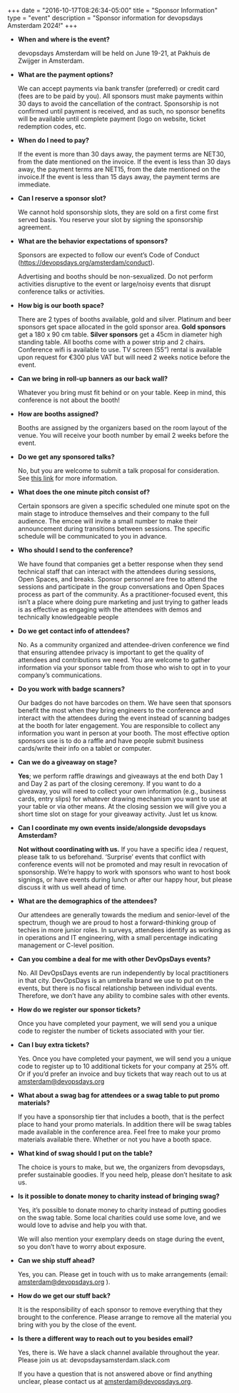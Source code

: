 +++
date = "2016-10-17T08:26:34-05:00"
title = "Sponsor Information"
type = "event"
description = "Sponsor information for devopsdays Amsterdam 2024!"
+++

- **When and where is the event?**
    
    devopsdays Amsterdam will be held on June 19-21, at Pakhuis de Zwijger in Amsterdam.
    
- **What are the payment options?**
    
    We can accept payments via bank transfer (preferred) or credit card (fees are to be paid by you). All sponsors must make payments within 30 days to avoid the cancellation of the contract. Sponsorship is not confirmed until payment is received, and as such, no sponsor benefits will be available until complete payment (logo on website, ticket redemption codes, etc.
    
- **When do I need to pay?**
    
    If the event is more than 30 days away, the payment terms are NET30, from the date mentioned on the
    invoice. If the event is less than 30 days away, the payment terms are NET15, from the date mentioned on
    the invoice.If the event is less than 15 days away, the payment terms are immediate.
    
- **Can I reserve a sponsor slot?**
    
    We cannot hold sponsorship slots, they are sold on a first come first served basis. You reserve your slot by signing the sponsorship agreement.
    
- **What are the behavior expectations of sponsors?**
    
    Sponsors are expected to follow our event’s Code of Conduct (https://devopsdays.org/amsterdam/conduct). 
    
    Advertising and booths should be non-sexualized. Do not perform activities disruptive to the event or large/noisy events that disrupt conference talks or activities.
    
- **How big is our booth space?**
    
    There are 2 types of booths available, gold and silver. Platinum and beer sponsors get space allocated in the
    gold sponsor area. 
    **Gold sponsors** get a 180 x 90 cm table.
    **Silver sponsors** get a 45cm in diameter high standing table. 
    All booths come with a power strip and 2 chairs. Conference wifi is available to use. TV screen (55”) rental is available upon request for €300 plus VAT but will need 2 weeks notice before the event.
    
- **Can we bring in roll-up banners as our back wall?**
    
    Whatever you bring must fit behind or on your table. Keep in mind, this conference is not about the booth!
    
- **How are booths assigned?**
    
    Booths are assigned by the organizers based on the room layout of the venue. You will receive your booth number by email 2 weeks before the event.
    
- **Do we get any sponsored talks?**
    
    No, but you are welcome to submit a talk proposal for consideration. See [this link](https://talx.devops.foundation/devopsdays-amsterdam-2024/cfp) for more information.
    
- **What does the one minute pitch consist of?**
    
    Certain sponsors are given a specific scheduled one minute spot on the main stage to introduce themselves
    and their company to the full audience. The emcee will invite a small number to make their announcement
    during transitions between sessions. The specific schedule will be communicated to you in advance.
    
- **Who should I send to the conference?**
    
    We have found that companies get a better response when they send technical staff that can interact with the attendees during sessions, Open Spaces, and breaks. Sponsor personnel are free to attend the sessions and participate in the group conversations and Open Spaces
    process as part of the community. As a practitioner-focused event, this isn’t a place where doing pure marketing and just trying to gather leads is as effective as engaging with the attendees with demos and technically knowledgeable people
    
- **Do we get contact info of attendees?**
    
    No. As a community organized and attendee-driven conference we find that ensuring attendee privacy is important to get the quality of attendees and contributions we need. You are welcome to gather information via your sponsor table from those who wish to opt in to your company’s communications.
    
- **Do you work with badge scanners?**
    
    Our badges do not have barcodes on them. We have seen that sponsors benefit the most when they bring
    engineers to the conference and interact with the attendees during the event instead of scanning badges at the booth for later engagement. You are responsible to collect any information you want in person at your booth. The most effective option sponsors use is to do a raffle and have people submit business cards/write their info on a tablet or computer.
    
- **Can we do a giveaway on stage?**
    
    **Yes**; we perform raffle drawings and giveaways at the end both Day 1 and Day 2 as part of the closing ceremony. If you want to do a giveaway, you will need to collect your own information (e.g., business cards, entry slips) for whatever drawing mechanism you want to use at your table or via other means. At the closing session we will give you a short time slot on stage for your giveaway activity. Just let us know.
    
- **Can I coordinate my own events inside/alongside devopsdays Amsterdam?**
    
    **Not without coordinating with us.** If you have a specific idea / request, please talk to us beforehand. ‘Surprise’ events that conflict with conference events will not be promoted and may result in revocation of sponsorship. We’re happy to work with sponsors who want to host book signings, or have events during lunch or after our happy hour, but please discuss it with us well ahead of time.
    
- **What are the demographics of the attendees?**
    
    Our attendees are generally towards the medium and senior-level of the spectrum, though we are proud to host a forward-thinking group of techies in more junior roles. In surveys, attendees identify as working as in operations and IT engineering, with a small percentage indicating management or C-level position.   

- **Can you combine a deal for me with other DevOpsDays events?**
    
    No. All DevOpsDays events are run independently by local practitioners in that city. DevOpsDays is an umbrella brand we use to put on the events, but there is no fiscal relationship between individual events. Therefore, we don’t have any ability to combine sales with other events.
    
- **How do we register our sponsor tickets?**
    
    Once you have completed your payment, we will send you a unique code to register the number of tickets associated with your tier.
    
- **Can I buy extra tickets?**
    
    Yes. Once you have completed your payment, we will send you a unique code to register up to 10 additional
    tickets for your company at 25% off. Or if you’d prefer an invoice and buy tickets that way reach out to us at
    [amsterdam@devopsdays.org](mailto:amsterdam@devopsdays.org)
    
- **What about a swag bag for attendees or a swag table to put promo materials?**
    
    If you have a sponsorship tier that includes a booth, that is the perfect place to hand your promo materials. In addition there will be swag tables made available in the conference area. Feel free to make your promo materials available there. Whether or not you have a booth space.
    
- **What kind of swag should I put on the table?**
    
    The choice is yours to make, but we, the organizers from devopsdays, prefer sustainable goodies. If you need help, please don’t hesitate to ask us.
    
- **Is it possible to donate money to charity instead of bringing swag?**
    
    Yes, it’s possible to donate money to charity instead of putting goodies on the swag table. Some local charities could use some love, and we would love to advise and help you with that.
    
    We will also mention your exemplary deeds on stage during the event, so you don’t have to worry about exposure.
    
- **Can we ship stuff ahead?**
    
    Yes, you can. Please get in touch with us to make arrangements (email: [amsterdam@devopsdays.org](mailto:amsterdam@devopsdays.org?subject=Sponsor%20FAQ%20question) ).
    
- **How do we get our stuff back?**
    
    It is the responsibility of each sponsor to remove everything that they brought to the conference. Please arrange to remove all the material you bring with you by the close of the event.
    
- **Is there a different way to reach out to you besides email?**
    
    Yes, there is. We have a slack channel available throughout the year. Please join us at: devopsdaysamsterdam.slack.com
    
    If you have a question that is not answered above or find anything unclear, please contact us at [amsterdam@devopsdays.org](mailto:amsterdam@devopsdays.org?subject=Sponsor%20FAQ%20question).